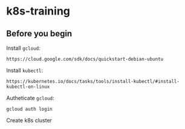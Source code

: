 # k8s-training

## Before you begin
Install `gcloud`:
```
https://cloud.google.com/sdk/docs/quickstart-debian-ubuntu
```

Install `kubectl`:
```
https://kubernetes.io/docs/tasks/tools/install-kubectl/#install-kubectl-on-linux
```

Autheticate `gcloud`:
```
gcloud auth login
```

Create k8s cluster
